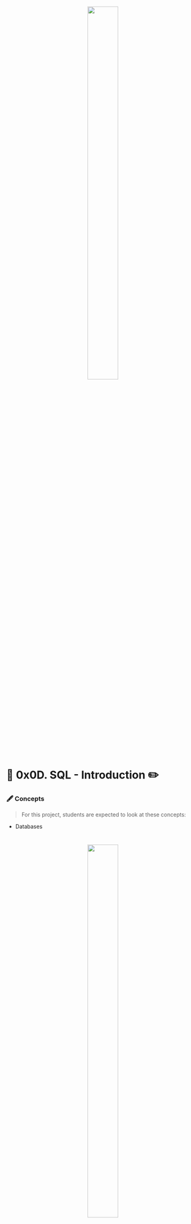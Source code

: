 <h1 align ="center">
<img src="https://assets.website-files.com/6105315644a26f77912a1ada/610540e8b4cd6969794fe673_Holberton_School_logo-04-04.svg" height="50%" width="40%">
</h1>

# 💾 0x0D. SQL - Introduction ✏️

### 🖋️ Concepts
>For this project, students are expected to look at these concepts:

*   Databases


<h1 align ="center">
<img src="https://www.tec-innova.mx/wp-content/uploads/2021/12/Imagen1.png" height="50%" width="40%">
</h1>

## 😊 Background Context
> Welcome to the AirBnB clone project!
***

### 🖋️ Description
First step: This is a SQL project and integration…
***

### 📋 General
   * What’s a database
*   What’s a relational database
*   What does SQL stand for
*   What’s MySQL
*   How to create a database in MySQL
*   What does DDL and DML stand for
*   How to CREATE or ALTER a table
*   How to SELECT data from a table
*   How to INSERT, UPDATE or DELETE data
*   What are subqueries
*   How to use MySQL functions

### 📂 files
***

## Installation
* Install MySQL 8.0 on Ubuntu 20.04 LTS: 
```
$ sudo apt update
$ sudo apt install mysql-server
...
$ mysql --version
mysql  Ver 8.0.25-0ubuntu0.20.04.1 for Linux on x86_64 ((Ubuntu))
$
```

*   Connect to your MySQL server:
```
$ sudo mysql
Welcome to the MySQL monitor.  Commands end with ; or \g.
Your MySQL connection id is 11
Server version: 8.0.25-0ubuntu0.20.04.1 (Ubuntu)

Copyright (c) 2000, 2021, Oracle and/or its affiliates.

Oracle is a registered trademark of Oracle Corporation and/or its
affiliates. Other names may be trademarks of their respective
owners.

Type 'help;' or '\h' for help. Type '\c' to clear the current input statement.

mysql>
mysql> quit
Bye
$
```
* Use “container-on-demand” to run MySQL

    *   Ask for container Ubuntu 20.04
    *   Connect via SSH
    *   OR connect via the Web terminal
    *   In the container, you should start MySQL before playing with it:
```
$ service mysql start                                                   
 * Starting MySQL database server mysqld 
$
$ cat 0-list_databases.sql | mysql -uroot -p                               
Database                                                                                   
information_schema                                                                         
mysql                                                                                      
performance_schema                                                                         
sys                      
$
```

## ✒️ Author
- **Pether Tejada** - _0x00. AirBnB clone - The console_ -
[<img src="https://img.shields.io/badge/GitHub-mainPage-blue">](https://github.com/Pether20)
